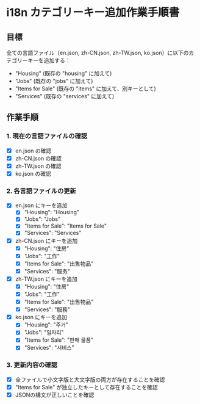# i18n カテゴリーキー追加作業手順書

## 目標
全ての言語ファイル（en.json, zh-CN.json, zh-TW.json, ko.json）に以下のカテゴリーキーを追加する：
- "Housing" (既存の "housing" に加えて)
- "Jobs" (既存の "jobs" に加えて)
- "Items for Sale" (既存の "items" に加えて、別キーとして)
- "Services" (既存の "services" に加えて)

## 作業手順

### 1. 現在の言語ファイルの確認
- [x] en.json の確認
- [x] zh-CN.json の確認
- [x] zh-TW.json の確認
- [x] ko.json の確認

### 2. 各言語ファイルの更新
- [x] en.json にキーを追加
  - [x] "Housing": "Housing"
  - [x] "Jobs": "Jobs"
  - [x] "Items for Sale": "Items for Sale"
  - [x] "Services": "Services"
- [x] zh-CN.json にキーを追加
  - [x] "Housing": "住房"
  - [x] "Jobs": "工作"
  - [x] "Items for Sale": "出售物品"
  - [x] "Services": "服务"
- [x] zh-TW.json にキーを追加
  - [x] "Housing": "住房"
  - [x] "Jobs": "工作"
  - [x] "Items for Sale": "出售物品"
  - [x] "Services": "服務"
- [x] ko.json にキーを追加
  - [x] "Housing": "주거"
  - [x] "Jobs": "일자리"
  - [x] "Items for Sale": "판매 물품"
  - [x] "Services": "서비스"

### 3. 更新内容の確認
- [x] 全ファイルで小文字版と大文字版の両方が存在することを確認
- [x] "Items for Sale" が独立したキーとして存在することを確認
- [x] JSONの構文が正しいことを確認